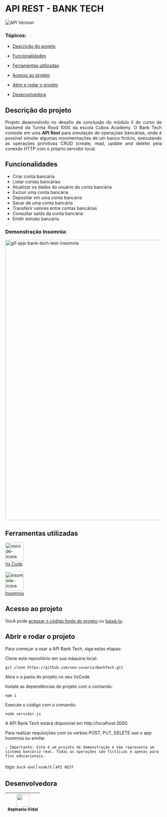# API REST - BANK TECH

![API Version](https://img.shields.io/badge/version-1.0.0-blue.svg)

### Tópicos:

- [Descrição do projeto](#descrição-do-projeto)

- [Funcionalidades](#funcionalidades)

- [Ferramentas utilizadas](#ferramentas-utilizadas)

- [Acesso ao projeto](#acesso-ao-projeto)

- [Abrir e rodar o projeto](#abrir-e-rodar-o-projeto)

- [Desenvolvedora](#desenvolvedora)


## Descrição do projeto

<p align="justify">
 Projeto desenvolvido no desafio de conclusão do módulo II do curso de backend da Turma Ifood 1000 da escola Cubos Academy. O Bank Tech consiste em uma <b>API Rest</b> para simulação de operações bancárias, onde é possível simular algumas movimentações de um banco fictício, executando as operações primitivas CRUD (create, read, update and delete) pela conexão HTTP com o próprio servidor local.
</p>

## Funcionalidades

-   Criar conta bancária
-   Listar contas bancárias
-   Atualizar os dados do usuário da conta bancária
-   Excluir uma conta bancária
-   Depósitar em uma conta bancária
-   Sacar de uma conta bancária
-   Transferir valores entre contas bancárias
-   Consultar saldo da conta bancária
-   Emitir extrato bancário

### Demonstração Insomnia:

<img src= "./src/assets/ezgif.com-video-to-apng.png" alt="gif-app-bank-tech-test-insomnia" width="900">

## Ferramentas utilizadas

<img src="https://cdn.icon-icons.com/icons2/2107/PNG/512/file_type_vscode_icon_130084.png" alt="vscode-icons" width="60">
<br>
<a href="https://code.visualstudio.com/download"> <span> Vs Code </span></a>
<br>
<br>
<img src="https://i.ibb.co/F6Lwhv4/apps-insomnia-512x512.png" alt="insominia-icons" width="60">
<br>
<a href="https://insomnia.rest/download"><span> Insomnia </span></a>


## Acesso ao projeto

Você pode [acessar o código fonte do projeto](https://github.com/raphavidall/BankTech) ou [baixá-lo](https://github.com/raphavidall/BankTech/archive/refs/heads/main.zip).

## Abrir e rodar o projeto

Para começar a usar a API Bank Tech, siga estas etapas:

Clone este repositório em sua máquina local:

    git clone https://github.com/seu-usuario/BankTech.git

Abra o a pasta do projeto no seu VsCode.

Instale as dependências do projeto com o comando:

    npm i

Execute o código com o comando:

    node servidor.js 

A API Bank Tech estará disponível em http://localhost:3000.

Para realizar requisições com os verbos POST, PUT, DELETE use o app Insomnia ou similar.

    ⚠️ Importante: Este é um projeto de demonstração e não representa um sistema bancário real. Todas as operações são fictícias e apenas para fins educacionais.

###### tags: `back-end` | `nodeJS` | `API REST`

## Desenvolvedora

| [<img src="https://avatars.githubusercontent.com/u/118291210?v=4" width=40><br><sub>Raphaela Vidal</sub>](https://github.com/raphavidall) |
| :---: 
